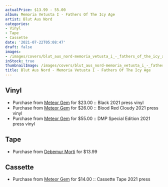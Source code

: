 ```yaml
---
actualPrice: $13.99 - 55.00
album: Memoria Vetusta I - Fathers Of The Icy Age
artist: Blut Aus Nord
categories:
- Vinyl
- Tape
- Cassette
date: '2021-07-22T05:08:47'
draft: false
images:
- /images/covers/blut_aus_nord-memoria_vetusta_i_-_fathers_of_the_icy_age.jpg
inStock: true
thumbnailImage: /images/covers/blut_aus_nord-memoria_vetusta_i_-_fathers_of_the_icy_age-thumb.jpg
title: Blut Aus Nord - Memoria Vetusta I - Fathers Of The Icy Age
---
```


## Vinyl
* Purchase from [Meteor Gem](https://meteor-gem.com/products/blut-aus-nord-memoria-vetusta-i-fathers-of-the-icy-age-lp) for $23.00 :: Black 2021 press vinyl
* Purchase from [Meteor Gem](https://meteor-gem.com/products/blut-aus-nord-memoria-vetusta-i-fathers-of-the-icy-age-lp) for $26.00 :: Blood Red Cloudy 2021 press vinyl
* Purchase from [Meteor Gem](https://meteor-gem.com/products/blut-aus-nord-memoria-vetusta-i-fathers-of-the-icy-age-lp) for $55.00 :: DMP Special Edition 2021 press vinyl
## Tape
* Purchase from [Debemur Morti](https://debemurmorti.aisamerch.com/item/99594) for $13.99
## Cassette
* Purchase from [Meteor Gem](https://meteor-gem.com/products/blut-aus-nord-memoria-vetusta-i-fathers-of-the-icy-age-cassette) for $14.00 :: Cassette Tape 2021 press
